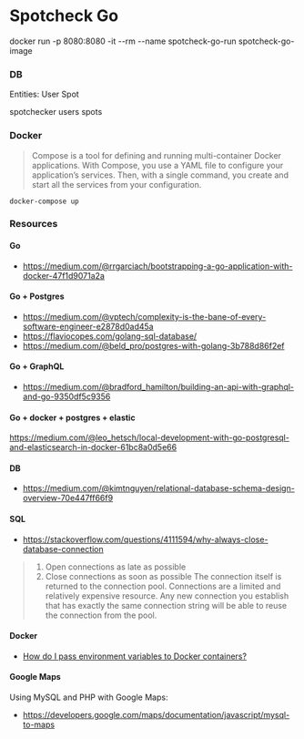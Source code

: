 # Spotcheck Go

docker run -p 8080:8080 -it --rm --name spotcheck-go-run spotcheck-go-image

### DB
Entities:
User
Spot

spotchecker
users
spots

### Docker
> Compose is a tool for defining and running multi-container Docker applications. With Compose, you use a YAML file to configure your application’s services. Then, with a single command, you create and start all the services from your configuration. 

```
docker-compose up
```

### Resources
#### Go
* https://medium.com/@rrgarciach/bootstrapping-a-go-application-with-docker-47f1d9071a2a

#### Go + Postgres
* https://medium.com/@vptech/complexity-is-the-bane-of-every-software-engineer-e2878d0ad45a
* https://flaviocopes.com/golang-sql-database/
* https://medium.com/@beld_pro/postgres-with-golang-3b788d86f2ef

#### Go + GraphQL
* https://medium.com/@bradford_hamilton/building-an-api-with-graphql-and-go-9350df5c9356

#### Go + docker + postgres + elastic
https://medium.com/@leo_hetsch/local-development-with-go-postgresql-and-elasticsearch-in-docker-61bc8a0d5e66

#### DB
* https://medium.com/@kimtnguyen/relational-database-schema-design-overview-70e447ff66f9

#### SQL
* https://stackoverflow.com/questions/4111594/why-always-close-database-connection
> 1. Open connections as late as possible
> 2. Close connections as soon as possible
> The connection itself is returned to the connection pool. Connections are a limited and relatively expensive resource. Any new connection you establish that has exactly the same connection string will be able to reuse the connection from the pool.

#### Docker
* [How do I pass environment variables to Docker containers?](https://stackoverflow.com/questions/30494050/how-do-i-pass-environment-variables-to-docker-containers)

#### Google Maps
Using MySQL and PHP with Google Maps:  
* https://developers.google.com/maps/documentation/javascript/mysql-to-maps
